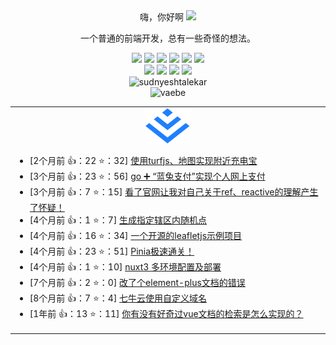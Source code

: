 <div align=center>
嗨，你好啊 <img src="https://github.com/sudnyeshtalekar/sudnyeshtalekar/blob/master/Assets/Hi.gif" width="40px">

一个普通的前端开发，总有一些奇怪的想法。
</div>

<div align="center">
  <img src="https://img.shields.io/badge/-JavaScript-f6da1c?style=flat&logo=javascript&logoColor=white">
  <img src="https://img.shields.io/badge/-TypeScript-2b6dbf?style=flat&logo=typescript&logoColor=white">
  <img src="https://img.shields.io/badge/-Vue-46b882?style=flat&logo=vue.js&logoColor=white">
  <img src="https://img.shields.io/badge/-Node.js-3C873A?style=flat&logo=Node.js&logoColor=white">
  <img src="https://img.shields.io/badge/Golang-1008611?style=flat&logo=go&color=%2376e2ff">
  <img src="https://img.shields.io/badge/Mysql-1008611?style=flat&logo=Mysql&color=%2302758f">
</div>
<div align="center">
  <img src="https://img.shields.io/badge/-Git-ee462c?style=flat&logo=git&logoColor=white">
  <img src="https://img.shields.io/badge/-Github-black?style=flat&logo=github">
  <img src="https://img.shields.io/badge/-Webpack-%232C3A42?style=flat-square&logo=webpack">
  <img src="https://img.shields.io/badge/-ESLint-%234B32C3?style=flat-square&logo=eslint">
</div>


<div align=center>
   <img src="https://komarev.com/ghpvc/?username=vaebe" alt="sudnyeshtalekar" />
</div>
<div align=center>
  <img src="https://github-readme-stats.vercel.app/api?username=vaebe" alt="vaebe" /> 
</div>

<!-- multi-platform-posts start -->
  <table align="center">
      <tr>
        <td align="center" width="800px" valign="top">
          <div align="center"><img src='https://raw.githubusercontent.com/baozouai/multi-platform-posts-action/main/assets/juejin.svg' alt='juejin'/></div>
<ul>
<li align='left'>[2个月前 👍：22  ⭐：32]
      <a href="https://juejin.cn/post/7295644677742985226" target="_blank">使用turfjs、地图实现附近充电宝</a>
      </li>
<li align='left'>[3个月前 👍：23  ⭐：56]
      <a href="https://juejin.cn/post/7280007090768298040" target="_blank">go ➕ “蓝兔支付”实现个人网上支付</a>
      </li>
<li align='left'>[3个月前 👍：7  ⭐：15]
      <a href="https://juejin.cn/post/7279598329023971384" target="_blank">看了官网让我对自己关于ref、reactive的理解产生了怀疑！</a>
      </li>
<li align='left'>[4个月前 👍：1  ⭐：7]
      <a href="https://juejin.cn/post/7271974618565591097" target="_blank">生成指定辖区内随机点</a>
      </li>
<li align='left'>[4个月前 👍：16  ⭐：34]
      <a href="https://juejin.cn/post/7269411820905087013" target="_blank">一个开源的leafletjs示例项目</a>
      </li>
<li align='left'>[4个月前 👍：23  ⭐：51]
      <a href="https://juejin.cn/post/7267441882397016103" target="_blank">Pinia极速通关！</a>
      </li>
<li align='left'>[4个月前 👍：1  ⭐：10]
      <a href="https://juejin.cn/post/7267437885858463756" target="_blank">nuxt3 多环境配置及部署</a>
      </li>
<li align='left'>[7个月前 👍：2  ⭐：0]
      <a href="https://juejin.cn/post/7233053557833695293" target="_blank">改了个element-plus文档的错误</a>
      </li>
<li align='left'>[8个月前 👍：7  ⭐：4]
      <a href="https://juejin.cn/post/7219968440761942077" target="_blank">七牛云使用自定义域名</a>
      </li>
<li align='left'>[1年前 👍：13  ⭐：11]
      <a href="https://juejin.cn/post/7178640669999628349" target="_blank">你有没有好奇过vue文档的检索是怎么实现的？</a>
      </li>
</ul>
        </td>
      </tr>
    </table>
    <!-- multi-platform-posts end -->

